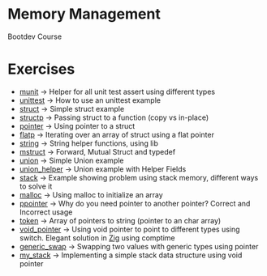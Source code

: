 # Memory Management

Bootdev Course

# Exercises

- [munit](munit) -> Helper for all unit test assert using different types 
- [unittest](unittest) -> How to use an unittest example
- [struct](struct) -> Simple struct example
- [structp](structp) -> Passing struct to a function (copy vs in-place)
- [pointer](pointer) -> Using pointer to a struct
- [flatp](flatp) -> Iterating over an array of struct using a flat pointer
- [string](string) -> String helper functions, using lib
- [mstruct](mstruct) -> Forward, Mutual Struct and typedef
- [union](union) -> Simple Union example
- [union_helper](union_helper) -> Union example with Helper Fields
- [stack](stack) -> Example showing problem using stack memory, different ways to solve it
- [malloc](malloc) -> Using malloc to initialize an array
- [ppointer](ppointer) -> Why do you need pointer to another pointer? Correct and Incorrect usage
- [token](token) -> Array of pointers to string (pointer to an char array)
- [void_pointer](void_pointer) -> Using void pointer to point to different types using switch. Elegant solution in [Zig](../../zig/zig-exercises/void_pointer.zig) using comptime
- [generic_swap](generic_swap) -> Swapping two values with generic types using pointer
- [my_stack](my_stack) -> Implementing a simple stack data structure using void pointer
